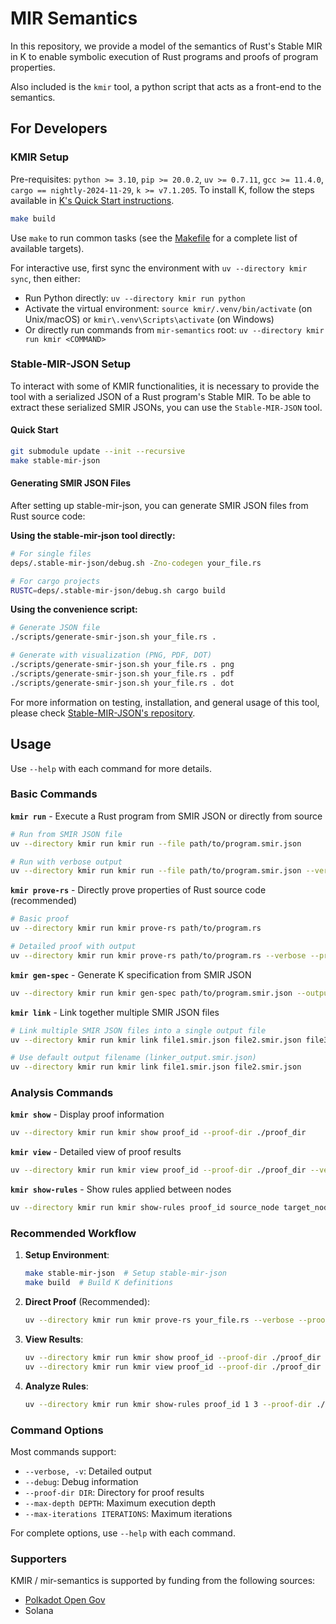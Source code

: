 # MIR Semantics

In this repository, we provide a model of the semantics of Rust's Stable MIR in K to enable symbolic execution of Rust programs and proofs of program properties.

Also included is the `kmir` tool, a python script that acts as a front-end to the semantics.


## For Developers

### KMIR Setup

Pre-requisites: `python >= 3.10`, `pip >= 20.0.2`, `uv >= 0.7.11`, `gcc >= 11.4.0`, `cargo == nightly-2024-11-29`, `k >= v7.1.205`. To install K, follow the steps available in [K's Quick Start instructions](https://github.com/runtimeverification/k?tab=readme-ov-file#quick-start). 

```bash
make build
```

Use `make` to run common tasks (see the [Makefile](Makefile) for a complete list of available targets).

For interactive use, first sync the environment with `uv --directory kmir sync`, then either:
- Run Python directly: `uv --directory kmir run python`
- Activate the virtual environment: `source kmir/.venv/bin/activate` (on Unix/macOS) or `kmir\.venv\Scripts\activate` (on Windows)
- Or directly run commands from `mir-semantics` root: `uv --directory kmir run kmir <COMMAND>`

### Stable-MIR-JSON Setup

To interact with some of KMIR functionalities, it is necessary to provide the tool with a serialized JSON of a Rust program's Stable MIR. To be able to extract these serialized SMIR JSONs, you can use the `Stable-MIR-JSON` tool.

#### Quick Start
```bash
git submodule update --init --recursive
make stable-mir-json
```

#### Generating SMIR JSON Files

After setting up stable-mir-json, you can generate SMIR JSON files from Rust source code:

**Using the stable-mir-json tool directly:**
```bash
# For single files
deps/.stable-mir-json/debug.sh -Zno-codegen your_file.rs

# For cargo projects
RUSTC=deps/.stable-mir-json/debug.sh cargo build
```

**Using the convenience script:**
```bash
# Generate JSON file
./scripts/generate-smir-json.sh your_file.rs .

# Generate with visualization (PNG, PDF, DOT)
./scripts/generate-smir-json.sh your_file.rs . png
./scripts/generate-smir-json.sh your_file.rs . pdf
./scripts/generate-smir-json.sh your_file.rs . dot
```

For more information on testing, installation, and general usage of this tool, please check [Stable-MIR-JSON's repository](https://github.com/runtimeverification/stable-mir-json/).

## Usage

Use `--help` with each command for more details.

### Basic Commands

**`kmir run`** - Execute a Rust program from SMIR JSON or directly from source
```bash
# Run from SMIR JSON file
uv --directory kmir run kmir run --file path/to/program.smir.json

# Run with verbose output
uv --directory kmir run kmir run --file path/to/program.smir.json --verbose
```

**`kmir prove-rs`** - Directly prove properties of Rust source code (recommended)
```bash
# Basic proof
uv --directory kmir run kmir prove-rs path/to/program.rs

# Detailed proof with output
uv --directory kmir run kmir prove-rs path/to/program.rs --verbose --proof-dir ./proof_dir
```

**`kmir gen-spec`** - Generate K specification from SMIR JSON
```bash
uv --directory kmir run kmir gen-spec path/to/program.smir.json --output-file path/to/spec.k
```

**`kmir link`** - Link together multiple SMIR JSON files
```bash
# Link multiple SMIR JSON files into a single output file
uv --directory kmir run kmir link file1.smir.json file2.smir.json file3.smir.json --output-file linked.smir.json

# Use default output filename (linker_output.smir.json)
uv --directory kmir run kmir link file1.smir.json file2.smir.json
```

### Analysis Commands

**`kmir show`** - Display proof information
```bash
uv --directory kmir run kmir show proof_id --proof-dir ./proof_dir
```

**`kmir view`** - Detailed view of proof results
```bash
uv --directory kmir run kmir view proof_id --proof-dir ./proof_dir --verbose
```

**`kmir show-rules`** - Show rules applied between nodes
```bash
uv --directory kmir run kmir show-rules proof_id source_node target_node --proof-dir ./proof_dir
```

### Recommended Workflow

1. **Setup Environment**:
   ```bash
   make stable-mir-json  # Setup stable-mir-json
   make build  # Build K definitions
   ```

2. **Direct Proof** (Recommended):
   ```bash
   uv --directory kmir run kmir prove-rs your_file.rs --verbose --proof-dir ./proof_dir
   ```

3. **View Results**:
   ```bash
   uv --directory kmir run kmir show proof_id --proof-dir ./proof_dir
   uv --directory kmir run kmir view proof_id --proof-dir ./proof_dir --verbose
   ```

4. **Analyze Rules**:
   ```bash
   uv --directory kmir run kmir show-rules proof_id 1 3 --proof-dir ./proof_dir
   ```

### Command Options

Most commands support:
- `--verbose, -v`: Detailed output
- `--debug`: Debug information
- `--proof-dir DIR`: Directory for proof results
- `--max-depth DEPTH`: Maximum execution depth
- `--max-iterations ITERATIONS`: Maximum iterations

For complete options, use `--help` with each command.

### Supporters

KMIR / mir-semantics is supported by funding from the following sources:
- [Polkadot Open Gov](https://polkadot.subsquare.io/referenda/749)
- Solana
